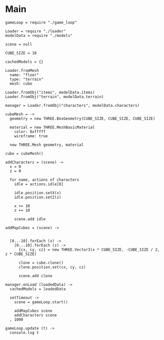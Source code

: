 Main
====

    gameLoop = require "./game_loop"
    
    Loader = require "./loader"
    modelData = require "./models" 
    
    scene = null 
    
    CUBE_SIZE = 10

    cachedModels = {}
    
    Loader.fromMesh
      name: "floor"
      type: "terrain"
      mesh: cube

    Loader.fromObj("items", modelData.items)
    Loader.fromObj("terrain", modelData.terrain)

    manager = Loader.fromObj("characters", modelData.characters)

    cubeMesh = ->
      geometry = new THREE.BoxGeometry(CUBE_SIZE, CUBE_SIZE, CUBE_SIZE)

      material = new THREE.MeshBasicMaterial
        color: 0xfffff
        wireframe: true

      new THREE.Mesh geometry, material

    cube = cubeMesh()
    
    addCharacters = (scene) ->
      x = 0
      z = 0        
      
      for name, actions of characters
        idle = actions.idle[0]
        
        idle.position.setX(x)
        idle.position.setZ(z)
      
        x += 10 
        z += 10
        
        scene.add idle    
  
    addMapCubes = (scene) ->
      
    
      [0...10].forEach (x) ->
        [0...10].forEach (z) ->
          {cx, cy, cz} = new THREE.Vector3(x * CUBE_SIZE, -CUBE_SIZE / 2, z * CUBE_SIZE)
          
          clone = cube.clone()
          clone.position.set(cx, cy, cz)       
      
          scene.add clone

    manager.onLoad (loadedData) ->
      cachedModels = loadedData

      setTimeout ->
        scene = gameLoop.start()
                
        addMapCubes scene
        addCharacters scene
      , 1000

    gameLoop.update (t) ->
      console.log t

